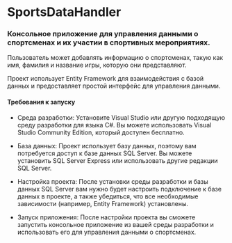 # SportsDataHandler
### Консольное приложение для управления данными о спортсменах и их участии в спортивных мероприятиях.

Пользователь может добавлять информацию о спортсменах, такую как имя, фамилия и название игры, которую они представляют.

Проект использует Entity Framework для взаимодействия с базой данных и предоставляет простой интерфейс для управления данными.

#### Требования к запуску
- Среда разработки: Установите Visual Studio или другую подходящую среду разработки для языка C#. Вы можете использовать Visual Studio Community Edition, который доступен бесплатно.

- База данных: Проект использует базу данных, поэтому вам потребуется доступ к базе данных SQL Server. Вы можете установить SQL Server Express или использовать другие редакции SQL Server.

- Настройка проекта: После установки среды разработки и базы данных SQL Server вам нужно будет настроить подключение к базе данных в проекте, а также убедиться, что все необходимые зависимости (например, Entity Framework) установлены.

- Запуск приложения: После настройки проекта вы сможете запустить консольное приложение из вашей среды разработки и использовать его для управления данными о спортсменах.
